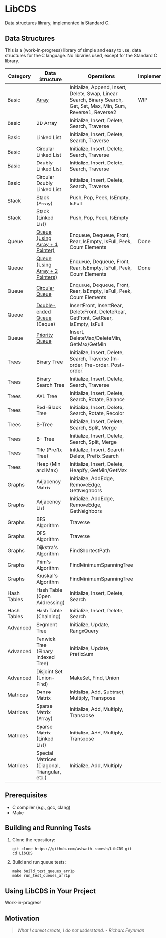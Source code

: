 # LibCDS

Data structures library, implemented in Standard C.

## Data Structures

This is a (work-in-progress) library of simple and easy to use, data structures for the C language.
No libraries used, except for the Standard C library.

| Category    | Data Structure                                    | Operations                                                                                                          | Implemented | Interface | Implementation  |
| ----------- | ------------------------------------------------- | ------------------------------------------------------------------------------------------------------------------- | ----------- | --------- | --------------- |
| Basic       | [Array](docs/arrays.md)                           | Initialize, Append, Insert, Delete, Swap, Linear Search, Binary Search, Get, Set, Max, Min, Sum, Reverse1, Reverse2 | WIP         | `array.h` | `array.c`       |
| Basic       | 2D Array                                          | Initialize, Insert, Delete, Search, Traverse                                                                        |             |           |                 |
| Basic       | Linked List                                       | Initialize, Insert, Delete, Search, Traverse                                                                        |             |           |                 |
| Basic       | Circular Linked List                              | Initialize, Insert, Delete, Search, Traverse                                                                        |             |           |                 |
| Basic       | Doubly Linked List                                | Initialize, Insert, Delete, Search, Traverse                                                                        |             |           |                 |
| Basic       | Circular Doubly Linked List                       | Initialize, Insert, Delete, Search, Traverse                                                                        |             |           |                 |
| Stack       | Stack (Array)                                     | Push, Pop, Peek, IsEmpty, IsFull                                                                                    |             |           |                 |
| Stack       | Stack (Linked List)                               | Push, Pop, Peek, IsEmpty                                                                                            |             |           |                 |
| Queue       | [Queue (Using Array + 1 Pointer)](docs/queue.md)  | Enqueue, Dequeue, Front, Rear, IsEmpty, IsFull, Peek, Count Elements                                                | Done        | `queue.h` | `queue_arr1p.c` |
| Queue       | [Queue (Using Array + 2 Pointers)](docs/queue.md) | Enqueue, Dequeue, Front, Rear, IsEmpty, IsFull, Peek, Count Elements                                                | Done        | `queue.h` | `queue_arr2p.c` |
| Queue       | [Circular Queue](docs/queue.md)                   | Enqueue, Dequeue, Front, Rear, IsEmpty, IsFull, Peek, Count Elements                                                |             |           |                 |
| Queue       | [Double-ended Queue (Deque)](docs/queue.md)       | InsertFront, InsertRear, DeleteFront, DeleteRear, GetFront, GetRear, IsEmpty, IsFull                                |             |           |                 |
| Queue       | [Priority Queue](docs/queue.md)                   | Insert, DeleteMax/DeleteMin, GetMax/GetMin                                                                          |             |           |                 |
| Trees       | Binary Tree                                       | Initialize, Insert, Delete, Search, Traverse (In-order, Pre-order, Post-order)                                      |             |           |                 |
| Trees       | Binary Search Tree                                | Initialize, Insert, Delete, Search, Traverse                                                                        |             |           |                 |
| Trees       | AVL Tree                                          | Initialize, Insert, Delete, Search, Rotate, Balance                                                                 |             |           |                 |
| Trees       | Red-Black Tree                                    | Initialize, Insert, Delete, Search, Rotate, Recolor                                                                 |             |           |                 |
| Trees       | B-Tree                                            | Initialize, Insert, Delete, Search, Split, Merge                                                                    |             |           |                 |
| Trees       | B+ Tree                                           | Initialize, Insert, Delete, Search, Split, Merge                                                                    |             |           |                 |
| Trees       | Trie (Prefix Tree)                                | Initialize, Insert, Search, Delete, Prefix Search                                                                   |             |           |                 |
| Trees       | Heap (Min and Max)                                | Initialize, Insert, Delete, Heapify, GetMin/GetMax                                                                  |             |           |                 |
| Graphs      | Adjacency Matrix                                  | Initialize, AddEdge, RemoveEdge, GetNeighbors                                                                       |             |           |                 |
| Graphs      | Adjacency List                                    | Initialize, AddEdge, RemoveEdge, GetNeighbors                                                                       |             |           |                 |
| Graphs      | BFS Algorithm                                     | Traverse                                                                                                            |             |           |                 |
| Graphs      | DFS Algorithm                                     | Traverse                                                                                                            |             |           |                 |
| Graphs      | Dijkstra's Algorithm                              | FindShortestPath                                                                                                    |             |           |                 |
| Graphs      | Prim's Algorithm                                  | FindMinimumSpanningTree                                                                                             |             |           |                 |
| Graphs      | Kruskal's Algorithm                               | FindMinimumSpanningTree                                                                                             |             |           |                 |
| Hash Tables | Hash Table (Open Addressing)                      | Initialize, Insert, Delete, Search                                                                                  |             |           |                 |
| Hash Tables | Hash Table (Chaining)                             | Initialize, Insert, Delete, Search                                                                                  |             |           |                 |
| Advanced    | Segment Tree                                      | Initialize, Update, RangeQuery                                                                                      |             |           |                 |
| Advanced    | Fenwick Tree (Binary Indexed Tree)                | Initialize, Update, PrefixSum                                                                                       |             |           |                 |
| Advanced    | Disjoint Set (Union-Find)                         | MakeSet, Find, Union                                                                                                |             |           |                 |
| Matrices    | Dense Matrix                                      | Initialize, Add, Subtract, Multiply, Transpose                                                                      |             |           |                 |
| Matrices    | Sparse Matrix (Array)                             | Initialize, Add, Multiply, Transpose                                                                                |             |           |                 |
| Matrices    | Sparse Matrix (Linked List)                       | Initialize, Add, Multiply, Transpose                                                                                |             |           |                 |
| Matrices    | Special Matrices (Diagonal, Triangular, etc.)     | Initialize, Add, Multiply                                                                                           |             |           |                 |

## Prerequisites

- C compiler (e.g., gcc, clang)
- Make

## Building and Running Tests

1. Clone the repository:

   ```
   git clone https://github.com/ashwath-ramesh/LibCDS.git
   cd LibCDS
   ```

2. Build and run queue tests:
   ```
   make build_test_queues_arr1p
   make run_test_queues_arr1p
   ```

## Using LibCDS in Your Project

Work-in-progress

## Motivation

> _What I cannot create, I do not understand. - Richard Feynman_
